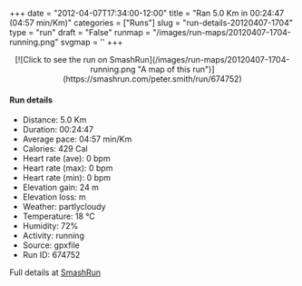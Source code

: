 +++
date = "2012-04-07T17:34:00-12:00"
title = "Ran 5.0 Km in 00:24:47 (04:57 min/Km)"
categories = ["Runs"]
slug = "run-details-20120407-1704"
type = "run"
draft = "False"
runmap = "/images/run-maps/20120407-1704-running.png"
svgmap = '<polyline points="74 4, 75 5, 77 0, 65 2, 58 5, 52 11, 50 23, 36 60, 24 100, 37 57, 40 53, 47 34, 49 26, 53 11, 56 7, 58 5, 74 0">'
+++



<!--more-->

<center>
[![Click to see the run on SmashRun](/images/run-maps/20120407-1704-running.png "A map of this run")](https://smashrun.com/peter.smith/run/674752)
</center>

#### Run details

* Distance: 5.0 Km
* Duration: 00:24:47
* Average pace: 04:57 min/Km
* Calories: 429 Cal
* Heart rate (ave): 0 bpm
* Heart rate (max): 0 bpm
* Heart rate (min): 0 bpm
* Elevation gain: 24 m
* Elevation loss:  m
* Weather: partlycloudy
* Temperature: 18 &deg;C
* Humidity: 72%
* Activity: running
* Source: gpxfile
* Run ID: 674752

Full details at [SmashRun](https://smashrun.com/peter.smith/run/674752)